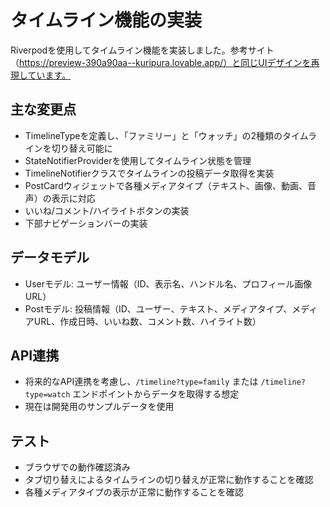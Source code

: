 # タイムライン機能の実装

Riverpodを使用してタイムライン機能を実装しました。参考サイト（https://preview-390a90aa--kuripura.lovable.app/）と同じUIデザインを再現しています。

## 主な変更点
- TimelineTypeを定義し、「ファミリー」と「ウォッチ」の2種類のタイムラインを切り替え可能に
- StateNotifierProviderを使用してタイムライン状態を管理
- TimelineNotifierクラスでタイムラインの投稿データ取得を実装
- PostCardウィジェットで各種メディアタイプ（テキスト、画像、動画、音声）の表示に対応
- いいね/コメント/ハイライトボタンの実装
- 下部ナビゲーションバーの実装

## データモデル
- Userモデル: ユーザー情報（ID、表示名、ハンドル名、プロフィール画像URL）
- Postモデル: 投稿情報（ID、ユーザー、テキスト、メディアタイプ、メディアURL、作成日時、いいね数、コメント数、ハイライト数）

## API連携
- 将来的なAPI連携を考慮し、`/timeline?type=family` または `/timeline?type=watch` エンドポイントからデータを取得する想定
- 現在は開発用のサンプルデータを使用

## テスト
- ブラウザでの動作確認済み
- タブ切り替えによるタイムラインの切り替えが正常に動作することを確認
- 各種メディアタイプの表示が正常に動作することを確認
